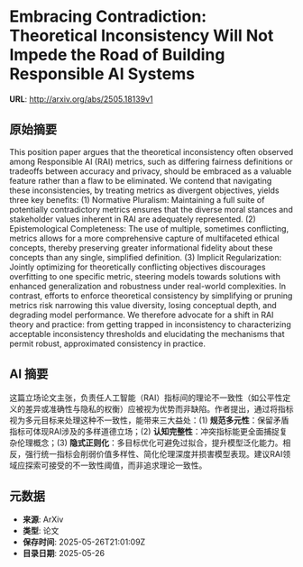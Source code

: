 # Embracing Contradiction: Theoretical Inconsistency Will Not Impede the Road of Building Responsible AI Systems

**URL**: http://arxiv.org/abs/2505.18139v1

## 原始摘要

This position paper argues that the theoretical inconsistency often observed
among Responsible AI (RAI) metrics, such as differing fairness definitions or
tradeoffs between accuracy and privacy, should be embraced as a valuable
feature rather than a flaw to be eliminated. We contend that navigating these
inconsistencies, by treating metrics as divergent objectives, yields three key
benefits: (1) Normative Pluralism: Maintaining a full suite of potentially
contradictory metrics ensures that the diverse moral stances and stakeholder
values inherent in RAI are adequately represented. (2) Epistemological
Completeness: The use of multiple, sometimes conflicting, metrics allows for a
more comprehensive capture of multifaceted ethical concepts, thereby preserving
greater informational fidelity about these concepts than any single, simplified
definition. (3) Implicit Regularization: Jointly optimizing for theoretically
conflicting objectives discourages overfitting to one specific metric, steering
models towards solutions with enhanced generalization and robustness under
real-world complexities. In contrast, efforts to enforce theoretical
consistency by simplifying or pruning metrics risk narrowing this value
diversity, losing conceptual depth, and degrading model performance. We
therefore advocate for a shift in RAI theory and practice: from getting trapped
in inconsistency to characterizing acceptable inconsistency thresholds and
elucidating the mechanisms that permit robust, approximated consistency in
practice.


## AI 摘要

这篇立场论文主张，负责任人工智能（RAI）指标间的理论不一致性（如公平性定义的差异或准确性与隐私的权衡）应被视为优势而非缺陷。作者提出，通过将指标视为多元目标来处理这种不一致性，能带来三大益处：(1) **规范多元性**：保留矛盾指标可体现RAI涉及的多样道德立场；(2) **认知完整性**：冲突指标能更全面捕捉复杂伦理概念；(3) **隐式正则化**：多目标优化可避免过拟合，提升模型泛化能力。相反，强行统一指标会削弱价值多样性、简化伦理深度并损害模型表现。建议RAI领域应探索可接受的不一致性阈值，而非追求理论一致性。

## 元数据

- **来源**: ArXiv
- **类型**: 论文
- **保存时间**: 2025-05-26T21:01:09Z
- **目录日期**: 2025-05-26
